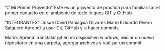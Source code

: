 "# Mi Primer Proyecto" 
Este es un proyecto de practica para familiarizar el primer contacto en el ambiente de todo lo ques GIT y GitHub 

"INTEGRANTES"
Josue David Paniagua Olivares 
Mario Eduardo Rivera Salguero 
Aprendí a usar Git, GitHub y a hacer commits.

Mario: Aprendí a instalar git en mi dispositivo windows, iniciar un nuevo repositorio en una carpeta, agregar archivos y realizar un commit.
